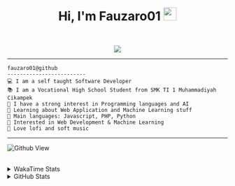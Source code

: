 <h1 align="center">
Hi, I'm Fauzaro01
  <img src="https://media.giphy.com/media/hvRJCLFzcasrR4ia7z/giphy.gif" width="30"></h1>
<br/>

<p align="center">
  <a href="https://github.com/DenverCoder1/readme-typing-svg">
    <img src="https://readme-typing-svg.herokuapp.com?lines=Chill%20and%20Coding;Full+Stack+Web+Developer;Student;Software%20Develover;Always%20learning%20new%20things&center=true&width=380&height=45">
  </a>
</p>

<hr>

```
fauzaro01@github
-------------------------
💻 I am a self taught Software Developer
📚 I am a Vocational High School Student from SMK TI 1 Muhammadiyah Cikampek
📝 I have a strong interest in Programming languages and AI
🌱 Learning about Web Application and Machine Learning stuff
🌟 Main languages: Javascript, PHP, Python
🚩 Interested in Web Development & Machine Learning
🎵 Love lofi and soft music 
```

<hr>

![Github View](https://komarev.com/ghpvc/?username=fauzaro01&style=flat-square)
<br><br>
<details>
  <summary>
     WakaTime Stats
  </summary>
  <br>
  <!--START_SECTION:waka-->

```txt
From: 10 September 2021 - To: 29 March 2025

Total Time: 813 hrs 19 mins

JavaScript          244 hrs 32 mins ███████▓░░░░░░░░░░░░░░░░░   30.07 %
PHP                 163 hrs 33 mins █████░░░░░░░░░░░░░░░░░░░░   20.11 %
HTML                100 hrs 28 mins ███░░░░░░░░░░░░░░░░░░░░░░   12.35 %
Blade Template      77 hrs 58 mins  ██▒░░░░░░░░░░░░░░░░░░░░░░   09.59 %
EJS                 56 hrs 49 mins  █▓░░░░░░░░░░░░░░░░░░░░░░░   06.99 %
Java                41 hrs 50 mins  █▒░░░░░░░░░░░░░░░░░░░░░░░   05.15 %
CSS                 32 hrs 29 mins  █░░░░░░░░░░░░░░░░░░░░░░░░   03.99 %
JSON                30 hrs 59 mins  █░░░░░░░░░░░░░░░░░░░░░░░░   03.81 %
Python              13 hrs 26 mins  ▒░░░░░░░░░░░░░░░░░░░░░░░░   01.65 %
Other               6 hrs 24 mins   ▒░░░░░░░░░░░░░░░░░░░░░░░░   00.79 %
```

<!--END_SECTION:waka-->
</details>
<details>
  <summary>
    GitHub Stats
  </summary>
  <br>
  <div align="center">
    <img src="https://github-readme-stats.vercel.app/api?username=Fauzaro01&show_icons=true&theme=algolia" alt="Fauzaro01's GitHub Stats" style="margin: 20px;" />
    <img src="https://github-readme-streak-stats.herokuapp.com/?user=Fauzaro01&theme=algolia" alt="Fauzaro01's GitHub Streak" style="margin: 20px;" />
  </div>

  <div align="center">
    <img src="https://github-readme-stats.vercel.app/api?username=Fauzaro01&show_icons=true&locale=en&count_private=true&hide_rank=true&custom_title=My%20GitHub%20Stats&disable_animations=true&theme=algolia" alt="Fauzaro01's Stars" style="margin: 20px;" />
    <img src="https://github-readme-stats.vercel.app/api/top-langs/?username=Fauzaro01&langs_count=8&theme=algolia&layout=compact" alt="Top Languages" style="margin: 20px;" />
  </div>
</details>
